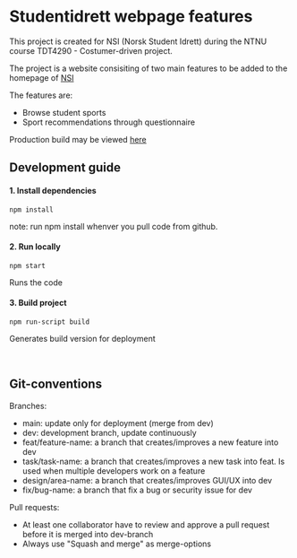 # Studentidrett webpage features
This project is created for NSI (Norsk Student Idrett) during the NTNU course TDT4290 - Costumer-driven project.

The project is a website consisiting of two main features to be added to the homepage of [NSI](https://www.studentidrett.no/)

The features are: 
  - Browse student sports
  - Sport recommendations through questionnaire
 
 Production build may be viewed [here](https://kundestyrt-nsi-frontend-staging.azurewebsites.net/)

## Development guide

#### 1. Install dependencies

```
npm install
```
note: run npm install whenver you pull code from github.

#### 2. Run locally

```
npm start
```

Runs the code

#### 3. Build project

```
npm run-script build
```

Generates build version for deployment

<br>

## Git-conventions

  Branches:

-   main: update only for deployment (merge from dev)
-   dev: development branch, update continuously
-   feat/feature-name: a branch that creates/improves a new feature into dev
-   task/task-name: a branch that creates/improves a new task into feat. Is used when multiple developers work on a feature
-   design/area-name: a branch that creates/improves GUI/UX into dev
-   fix/bug-name: a branch that fix a bug or security issue for dev

Pull requests:

-   At least one collaborator have to review and approve a pull request before it is merged into dev-branch
-   Always use "Squash and merge" as merge-options
